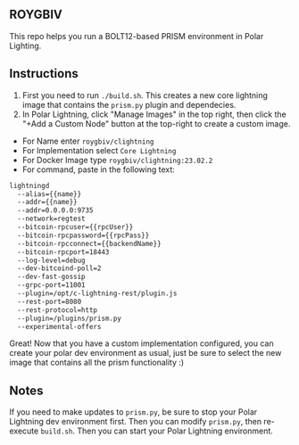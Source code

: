 ## ROYGBIV

This repo helps you run a BOLT12-based PRISM environment in Polar Lighting.

## Instructions

1. First you need to run `./build.sh`. This creates a new core lightning image that contains the `prism.py` plugin and dependecies.
2. In Polar Lightning, click "Manage Images" in the top right, then click the "+Add a Custom Node" button at the top-right to create a custom image.
  - For Name enter `roygbiv/clightning`
  - For Implementation select `Core Lightning`
  - For Docker Image type `roygbiv/clightning:23.02.2`
  - For command, paste in the following text:

```bash
lightningd
  --alias={{name}}
  --addr={{name}}
  --addr=0.0.0.0:9735
  --network=regtest
  --bitcoin-rpcuser={{rpcUser}}
  --bitcoin-rpcpassword={{rpcPass}}
  --bitcoin-rpcconnect={{backendName}}
  --bitcoin-rpcport=18443
  --log-level=debug
  --dev-bitcoind-poll=2
  --dev-fast-gossip
  --grpc-port=11001
  --plugin=/opt/c-lightning-rest/plugin.js
  --rest-port=8080
  --rest-protocol=http
  --plugin=/plugins/prism.py
  --experimental-offers
```

Great! Now that you have a custom implementation configured, you can create your polar dev environment as usual, just be sure to select the new image that contains all the prism functionality :)

## Notes

If you need to make updates to `prism.py`, be sure to stop your Polar Lightning dev environment first. Then you can modify `prism.py`, then re-execute `build.sh`. Then you can start your Polar Lightning environment.